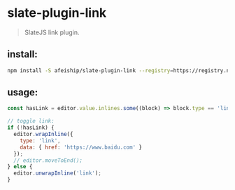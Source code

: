 # slate-plugin-link
> SlateJS link plugin.


## install:
```bash
npm install -S afeiship/slate-plugin-link --registry=https://registry.npm.taobao.org
```

## usage:
```js
const hasLink = editor.value.inlines.some((block) => block.type == 'link');

// toggle link:
if (!hasLink) {
  editor.wrapInline({
    type: 'link',
    data: { href: 'https://www.baidu.com' }
  });
  // editor.moveToEnd();
} else {
  editor.unwrapInline('link');
}
```
